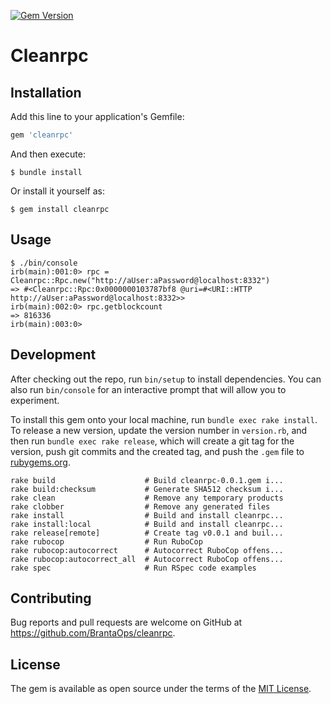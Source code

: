 [![Gem Version](https://badge.fury.io/rb/cleanrpc.svg)](https://badge.fury.io/rb/cleanrpc)

# Cleanrpc


## Installation

Add this line to your application's Gemfile:

```ruby
gem 'cleanrpc'
```

And then execute:

    $ bundle install

Or install it yourself as:

    $ gem install cleanrpc

## Usage


```
$ ./bin/console
irb(main):001:0> rpc = Cleanrpc::Rpc.new("http://aUser:aPassword@localhost:8332")
=> #<Cleanrpc::Rpc:0x0000000103787bf8 @uri=#<URI::HTTP http://aUser:aPassword@localhost:8332>>
irb(main):002:0> rpc.getblockcount
=> 816336
irb(main):003:0>
```

## Development

After checking out the repo, run `bin/setup` to install dependencies. You can also run `bin/console` for an interactive prompt that will allow you to experiment.

To install this gem onto your local machine, run `bundle exec rake install`. To release a new version, update the version number in `version.rb`, and then run `bundle exec rake release`, which will create a git tag for the version, push git commits and the created tag, and push the `.gem` file to [rubygems.org](https://rubygems.org).

```
rake build                    # Build cleanrpc-0.0.1.gem i...
rake build:checksum           # Generate SHA512 checksum i...
rake clean                    # Remove any temporary products
rake clobber                  # Remove any generated files
rake install                  # Build and install cleanrpc...
rake install:local            # Build and install cleanrpc...
rake release[remote]          # Create tag v0.0.1 and buil...
rake rubocop                  # Run RuboCop
rake rubocop:autocorrect      # Autocorrect RuboCop offens...
rake rubocop:autocorrect_all  # Autocorrect RuboCop offens...
rake spec                     # Run RSpec code examples
```

## Contributing

Bug reports and pull requests are welcome on GitHub at https://github.com/BrantaOps/cleanrpc.

## License

The gem is available as open source under the terms of the [MIT License](https://opensource.org/licenses/MIT).
